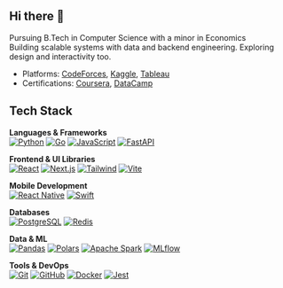 ## Hi there 👋

Pursuing B.Tech in Computer Science with a minor in Economics  
Building scalable systems with data and backend engineering. Exploring design and interactivity too.

- Platforms: [CodeForces](https://codeforces.com/profile/rxhulshxrmx), [Kaggle](https://www.kaggle.com/rxhulshxrmx), [Tableau](https://public.tableau.com/app/profile/rxhulshxrmx/vizzes)  
- Certifications: [Coursera](https://www.coursera.org/learner/rxhulshxrmx), [DataCamp](https://www.datacamp.com/portfolio/rxhulshxrmx)

## Tech Stack

**Languages & Frameworks**  
[![Python][Python-icon]][Python-url] [![Go][Go-icon]][Go-url] [![JavaScript][JS-icon]][JS-url] [![FastAPI][FastAPI-icon]][FastAPI-url] 

**Frontend & UI Libraries**  
[![React][React-icon]][React-url] [![Next.js][Next-icon]][Next-url] [![Tailwind][Tailwind-icon]][Tailwind-url] [![Vite][Vite-icon]][Vite-url]

**Mobile Development**  
[![React Native][RN-icon]][RN-url] [![Swift][Swift-icon]][Swift-url]

**Databases**  
[![PostgreSQL][Postgres-icon]][Postgres-url] [![Redis][Redis-icon]][Redis-url]

**Data & ML**  
[![Pandas][Pandas-icon]][Pandas-url] [![Polars][Polars-icon]][Polars-url] [![Apache Spark][Spark-icon]][Spark-url] [![MLflow][MLflow-icon]][MLflow-url]

**Tools & DevOps**  
[![Git][Git-icon]][Git-url] [![GitHub][GitHub-icon]][GitHub-url] [![Docker][Docker-icon]][Docker-url] [![Jest][Jest-icon]][Jest-url]


[Python-icon]: https://img.shields.io/badge/-Python-20232A?style=for-the-badge&logo=python&logoColor=3776AB
[Python-url]: https://www.python.org/
[Go-icon]: https://img.shields.io/badge/-Go-20232A?style=for-the-badge&logo=go&logoColor=00ADD8
[Go-url]: https://go.dev/
[JS-icon]: https://img.shields.io/badge/-JavaScript-20232A?style=for-the-badge&logo=javascript&logoColor=F7DF1E
[JS-url]: https://developer.mozilla.org/en-US/docs/Web/JavaScript
[TS-icon]: https://img.shields.io/badge/-TypeScript-20232A?style=for-the-badge&logo=typescript&logoColor=3178C6
[TS-url]: https://www.typescriptlang.org/
[HTML-icon]: https://img.shields.io/badge/-HTML5-20232A?style=for-the-badge&logo=html5&logoColor=E34F26
[HTML-url]: https://developer.mozilla.org/en-US/docs/Web/HTML
[CSS-icon]: https://img.shields.io/badge/-CSS3-20232A?style=for-the-badge&logo=css3&logoColor=1572B6
[CSS-url]: https://developer.mozilla.org/en-US/docs/Web/CSS
[FastAPI-icon]: https://img.shields.io/badge/-FastAPI-20232A?style=for-the-badge&logo=fastapi&logoColor=009688
[FastAPI-url]: https://fastapi.tiangolo.com/
[React-icon]: https://img.shields.io/badge/-React-20232A?style=for-the-badge&logo=react&logoColor=61DAFB
[React-url]: https://react.dev/
[Next-icon]: https://img.shields.io/badge/-Next.js-20232A?style=for-the-badge&logo=nextdotjs&logoColor=ffffff
[Next-url]: https://nextjs.org/
[Tailwind-icon]: https://img.shields.io/badge/-TailwindCSS-20232A?style=for-the-badge&logo=tailwindcss&logoColor=06B6D4
[Tailwind-url]: https://tailwindcss.com/
[SASS-icon]: https://img.shields.io/badge/-Sass-20232A?style=for-the-badge&logo=sass&logoColor=CC6699
[SASS-url]: https://sass-lang.com/
[GSAP-icon]: https://img.shields.io/badge/-GSAP-20232A?style=for-the-badge&logo=greensock&logoColor=88CE02
[GSAP-url]: https://greensock.com/gsap/
[Vite-icon]: https://img.shields.io/badge/-Vite-20232A?style=for-the-badge&logo=vite&logoColor=646CFF
[Vite-url]: https://vitejs.dev/
[RN-icon]: https://img.shields.io/badge/-React%20Native-20232A?style=for-the-badge&logo=react&logoColor=61DAFB
[RN-url]: https://reactnative.dev/
[Swift-icon]: https://img.shields.io/badge/-Swift-20232A?style=for-the-badge&logo=swift&logoColor=F05138
[Swift-url]: https://www.swift.org/
[Postgres-icon]: https://img.shields.io/badge/-PostgreSQL-20232A?style=for-the-badge&logo=postgresql&logoColor=4169E1
[Postgres-url]: https://www.postgresql.org/
[Redis-icon]: https://img.shields.io/badge/-Redis-20232A?style=for-the-badge&logo=redis&logoColor=DC382D
[Redis-url]: https://redis.io/
[Pandas-icon]: https://img.shields.io/badge/-Pandas-20232A?style=for-the-badge&logo=pandas&logoColor=150458
[Pandas-url]: https://pandas.pydata.org/
[Polars-icon]: https://img.shields.io/badge/-Polars-20232A?style=for-the-badge&logo=data&logoColor=orange
[Polars-url]: https://www.pola.rs/
[Spark-icon]: https://img.shields.io/badge/-Apache%20Spark-20232A?style=for-the-badge&logo=apachespark&logoColor=E25A1C
[Spark-url]: https://spark.apache.org/
[Git-icon]: https://img.shields.io/badge/-Git-20232A?style=for-the-badge&logo=git&logoColor=F05032
[Git-url]: https://git-scm.com/
[GitHub-icon]: https://img.shields.io/badge/-GitHub-20232A?style=for-the-badge&logo=github&logoColor=FFFFFF
[GitHub-url]: https://github.com/
[Docker-icon]: https://img.shields.io/badge/-Docker-20232A?style=for-the-badge&logo=docker&logoColor=2496ED
[Docker-url]: https://www.docker.com/
[MLflow-icon]: https://img.shields.io/badge/-MLflow-20232A?style=for-the-badge&logo=mlflow&logoColor=blue
[MLflow-url]: https://mlflow.org/
[Jest-icon]: https://img.shields.io/badge/-Jest-20232A?style=for-the-badge&logo=jest&logoColor=C21325
[Jest-url]: https://jestjs.io/
